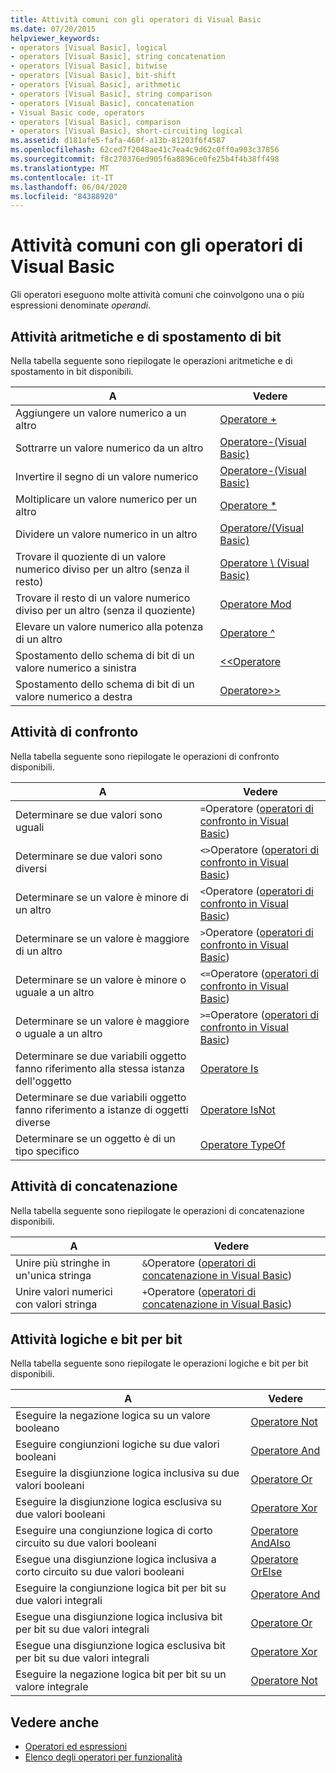 ```yaml
---
title: Attività comuni con gli operatori di Visual Basic
ms.date: 07/20/2015
helpviewer_keywords:
- operators [Visual Basic], logical
- operators [Visual Basic], string concatenation
- operators [Visual Basic], bitwise
- operators [Visual Basic], bit-shift
- operators [Visual Basic], arithmetic
- operators [Visual Basic], string comparison
- operators [Visual Basic], concatenation
- Visual Basic code, operators
- operators [Visual Basic], comparison
- operators [Visual Basic], short-circuiting logical
ms.assetid: d181afe5-fafa-460f-a13b-81203f6f4587
ms.openlocfilehash: 62ced7f2048ae41c7ea4c9d62c0ff0a903c37856
ms.sourcegitcommit: f8c270376ed905f6a8896ce0fe25b4f4b38ff498
ms.translationtype: MT
ms.contentlocale: it-IT
ms.lasthandoff: 06/04/2020
ms.locfileid: "84388920"
---
```

# <a name="common-tasks-performed-with-visual-basic-operators"></a>Attività comuni con gli operatori di Visual Basic
Gli operatori eseguono molte attività comuni che coinvolgono una o più espressioni denominate *operandi*.  
  
## <a name="arithmetic-and-bit-shift-tasks"></a>Attività aritmetiche e di spostamento di bit  
 Nella tabella seguente sono riepilogate le operazioni aritmetiche e di spostamento in bit disponibili.  
  
|A|Vedere|  
|---|---|  
|Aggiungere un valore numerico a un altro|[Operatore +](../../../language-reference/operators/addition-operator.md)|  
|Sottrarre un valore numerico da un altro|[Operatore-(Visual Basic)](../../../language-reference/operators/subtraction-operator.md)|  
|Invertire il segno di un valore numerico|[Operatore-(Visual Basic)](../../../language-reference/operators/subtraction-operator.md)|  
|Moltiplicare un valore numerico per un altro|[Operatore *](../../../language-reference/operators/multiplication-operator.md)|  
|Dividere un valore numerico in un altro|[Operatore/(Visual Basic)](../../../language-reference/operators/floating-point-division-operator.md)|  
|Trovare il quoziente di un valore numerico diviso per un altro (senza il resto)|[Operatore \ (Visual Basic)](../../../language-reference/operators/integer-division-operator.md)|  
|Trovare il resto di un valore numerico diviso per un altro (senza il quoziente)|[Operatore Mod](../../../language-reference/operators/mod-operator.md)|  
|Elevare un valore numerico alla potenza di un altro|[Operatore ^](../../../language-reference/operators/exponentiation-operator.md)|  
|Spostamento dello schema di bit di un valore numerico a sinistra|[<\<Operatore](../../../language-reference/operators/left-shift-operator.md)|  
|Spostamento dello schema di bit di un valore numerico a destra|[Operatore>> ](../../../language-reference/operators/right-shift-operator.md)|  
  
## <a name="comparison-tasks"></a>Attività di confronto  
 Nella tabella seguente sono riepilogate le operazioni di confronto disponibili.  
  
|A|Vedere|  
|---|---|  
|Determinare se due valori sono uguali|`=`Operatore ([operatori di confronto in Visual Basic](comparison-operators.md))|  
|Determinare se due valori sono diversi|`<>`Operatore ([operatori di confronto in Visual Basic](comparison-operators.md))|  
|Determinare se un valore è minore di un altro|`<`Operatore ([operatori di confronto in Visual Basic](comparison-operators.md))|  
|Determinare se un valore è maggiore di un altro|`>`Operatore ([operatori di confronto in Visual Basic](comparison-operators.md))|  
|Determinare se un valore è minore o uguale a un altro|`<=`Operatore ([operatori di confronto in Visual Basic](comparison-operators.md))|  
|Determinare se un valore è maggiore o uguale a un altro|`>=`Operatore ([operatori di confronto in Visual Basic](comparison-operators.md))|  
|Determinare se due variabili oggetto fanno riferimento alla stessa istanza dell'oggetto|[Operatore Is](../../../language-reference/operators/is-operator.md)|  
|Determinare se due variabili oggetto fanno riferimento a istanze di oggetti diverse|[Operatore IsNot](../../../language-reference/operators/isnot-operator.md)|  
|Determinare se un oggetto è di un tipo specifico|[Operatore TypeOf](../../../language-reference/operators/typeof-operator.md)|  
  
## <a name="concatenation-tasks"></a>Attività di concatenazione  
 Nella tabella seguente sono riepilogate le operazioni di concatenazione disponibili.  
  
|A|Vedere|  
|---|---|  
|Unire più stringhe in un'unica stringa|`&`Operatore ([operatori di concatenazione in Visual Basic](concatenation-operators.md))|  
|Unire valori numerici con valori stringa|`+`Operatore ([operatori di concatenazione in Visual Basic](concatenation-operators.md))|  
  
## <a name="logical-and-bitwise-tasks"></a>Attività logiche e bit per bit  
 Nella tabella seguente sono riepilogate le operazioni logiche e bit per bit disponibili.  
  
|A|Vedere|  
|---|---|  
|Eseguire la negazione logica su un valore booleano|[Operatore Not](../../../language-reference/operators/not-operator.md)|  
|Eseguire congiunzioni logiche su due valori booleani|[Operatore And](../../../language-reference/operators/and-operator.md)|  
|Eseguire la disgiunzione logica inclusiva su due valori booleani|[Operatore Or](../../../language-reference/operators/or-operator.md)|  
|Eseguire la disgiunzione logica esclusiva su due valori booleani|[Operatore Xor](../../../language-reference/operators/xor-operator.md)|  
|Eseguire una congiunzione logica di corto circuito su due valori booleani|[Operatore AndAlso](../../../language-reference/operators/andalso-operator.md)|  
|Esegue una disgiunzione logica inclusiva a corto circuito su due valori booleani|[Operatore OrElse](../../../language-reference/operators/orelse-operator.md)|  
|Eseguire la congiunzione logica bit per bit su due valori integrali|[Operatore And](../../../language-reference/operators/and-operator.md)|  
|Esegue una disgiunzione logica inclusiva bit per bit su due valori integrali|[Operatore Or](../../../language-reference/operators/or-operator.md)|  
|Esegue una disgiunzione logica esclusiva bit per bit su due valori integrali|[Operatore Xor](../../../language-reference/operators/xor-operator.md)|  
|Eseguire la negazione logica bit per bit su un valore integrale|[Operatore Not](../../../language-reference/operators/not-operator.md)|  
  
## <a name="see-also"></a>Vedere anche

- [Operatori ed espressioni](index.md)
- [Elenco degli operatori per funzionalità](../../../language-reference/operators/operators-listed-by-functionality.md)

